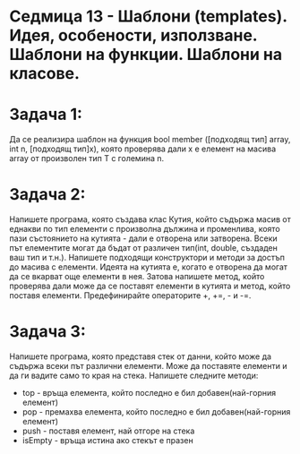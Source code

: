 # Седмица 13 - Шаблони (templates). Идея, особености, използване. Шаблони на функции. Шаблони на класове.

Задача 1:
=
Да се реализира шаблон на функция bool member ([подходящ тип] array, int n, [подходящ тип]x), която проверява дали x е елемент на масива array от произволен тип T с големина n.

Задача 2:
=
Напишете програма, която създава клас Кутия, който съдържа масив от еднакви по тип елементи с произволна дължина и променлива, която пази състоянието на кутията - дали е отворена или затворена. 
Всеки път елементите могат да бъдат от различен тип(int, double, създаден ваш тип и т.н.).
Напишете подходящи конструктори и методи за достъп до масива с елементи.
Идеята на кутията е, когато е отворена да могат да се вкарват още елементи в нея. Затова напишете метод, който проверява дали може да се поставят елементи в кутията и метод, който поставя елементи.
Предефинирайте операторите +, +=, - и -=.

Задача 3:
=
Напишете програма, която представя стек от данни, който може да съдържа всеки път различни елементи. Може да поставяте елементи и да ги вадите само то края на стека.
Напишете следните методи:
- top - връща елемента, който последно е бил добавен(най-горния елемент)
- pop - премахва елемента, който последно е бил добавен(най-горния елемент)
- push - поставя елемент, най отгоре на стека
- isEmpty - връща истина ако стекът е празен
